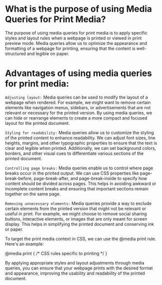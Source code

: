 # What is the purpose of using Media Queries for Print Media?

The purpose of using media queries for print media is to apply specific styles and layout
rules when a webpage is printed or viewed in print preview mode. Media queries allow us to 
optimize the appearance and formatting of a webpage for printing, ensuring that the content 
is well-structured and legible on paper.

# Advantages of using media queries for print media:

`Adjusting layout:` Media queries can be used to modify the layout of a webpage when rendered. 
For example, we might want to remove certain elements like navigation menus, sidebars, or 
advertisements that are not relevant or necessary for the printed version. By using media 
queries, we can hide or rearrange elements to create a more compact and focused layout for 
the printed document.

`Styling for readability:` Media queries allow us to customize the styling of the printed content 
to enhance readability. We can adjust font sizes, line heights, margins, and other typographic 
properties to ensure that the text is clear and legible when printed. Additionally, we can set background 
colors, borders, and other visual cues to differentiate various sections of the printed document.

`Controlling page breaks:` Media queries enable us to control where page breaks occur in the printed output. 
We can use CSS properties like page-break-before, page-break-after, and page-break-inside to specify how 
content should be divided across pages. This helps in avoiding awkward or incomplete content breaks and 
ensuring that important sections remain together on the same page.

`Removing unnecessary elements:` Media queries provide a way to exclude certain elements from the printed version 
that might not be relevant or useful in print. For example, we might choose to remove social sharing buttons, 
interactive elements, or images that are only meant for screen display. This helps in simplifying the printed 
document and conserving ink or paper.

To target the print media context in CSS, we can use the @media print rule. Here's an example:

@media print {
  /* CSS rules specific to printing */
}

By applying appropriate styles and layout adjustments through media queries, you can ensure that your webpage 
prints with the desired format and appearance, improving the usability and readability of the printed document.